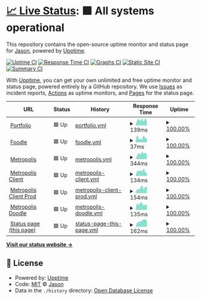 # [📈 Live Status](https://status.jasoncameron.dev): <!--live status--> **🟩 All systems operational**

This repository contains the open-source uptime monitor and status page for [Jason](https://jasoncameron.dev), powered by [Upptime](https://github.com/upptime/upptime).

[![Uptime CI](https://github.com/JasonLovesDoggo/status/workflows/Uptime%20CI/badge.svg)](https://github.com/JasonLovesDoggo/status/actions?query=workflow%3A%22Uptime+CI%22)
[![Response Time CI](https://github.com/JasonLovesDoggo/status/workflows/Response%20Time%20CI/badge.svg)](https://github.com/JasonLovesDoggo/status/actions?query=workflow%3A%22Response+Time+CI%22)
[![Graphs CI](https://github.com/JasonLovesDoggo/status/workflows/Graphs%20CI/badge.svg)](https://github.com/JasonLovesDoggo/status/actions?query=workflow%3A%22Graphs+CI%22)
[![Static Site CI](https://github.com/JasonLovesDoggo/status/workflows/Static%20Site%20CI/badge.svg)](https://github.com/JasonLovesDoggo/status/actions?query=workflow%3A%22Static+Site+CI%22)
[![Summary CI](https://github.com/JasonLovesDoggo/status/workflows/Summary%20CI/badge.svg)](https://github.com/JasonLovesDoggo/status/actions?query=workflow%3A%22Summary+CI%22)

With [Upptime](https://upptime.js.org), you can get your own unlimited and free uptime monitor and status page, powered entirely by a GitHub repository. We use [Issues](https://github.com/JasonLovesDoggo/status/issues) as incident reports, [Actions](https://github.com/JasonLovesDoggo/status/actions) as uptime monitors, and [Pages](https://status.jasoncameron.dev) for the status page.

<!--start: status pages-->
<!-- This summary is generated by Upptime (https://github.com/upptime/upptime) -->
<!-- Do not edit this manually, your changes will be overwritten -->
<!-- prettier-ignore -->
| URL | Status | History | Response Time | Uptime |
| --- | ------ | ------- | ------------- | ------ |
| <img alt="" src="https://icons.duckduckgo.com/ip3/jasoncameron.dev.ico" height="13"> [Portfolio](https://jasoncameron.dev) | 🟩 Up | [portfolio.yml](https://github.com/JasonLovesDoggo/status/commits/HEAD/history/portfolio.yml) | <details><summary><img alt="Response time graph" src="./graphs/portfolio/response-time-week.png" height="20"> 139ms</summary><br><a href="https://status.jasoncameron.dev/history/portfolio"><img alt="Response time 159" src="https://img.shields.io/endpoint?url=https%3A%2F%2Fraw.githubusercontent.com%2FJasonLovesDoggo%2Fstatus%2FHEAD%2Fapi%2Fportfolio%2Fresponse-time.json"></a><br><a href="https://status.jasoncameron.dev/history/portfolio"><img alt="24-hour response time 212" src="https://img.shields.io/endpoint?url=https%3A%2F%2Fraw.githubusercontent.com%2FJasonLovesDoggo%2Fstatus%2FHEAD%2Fapi%2Fportfolio%2Fresponse-time-day.json"></a><br><a href="https://status.jasoncameron.dev/history/portfolio"><img alt="7-day response time 139" src="https://img.shields.io/endpoint?url=https%3A%2F%2Fraw.githubusercontent.com%2FJasonLovesDoggo%2Fstatus%2FHEAD%2Fapi%2Fportfolio%2Fresponse-time-week.json"></a><br><a href="https://status.jasoncameron.dev/history/portfolio"><img alt="30-day response time 146" src="https://img.shields.io/endpoint?url=https%3A%2F%2Fraw.githubusercontent.com%2FJasonLovesDoggo%2Fstatus%2FHEAD%2Fapi%2Fportfolio%2Fresponse-time-month.json"></a><br><a href="https://status.jasoncameron.dev/history/portfolio"><img alt="1-year response time 155" src="https://img.shields.io/endpoint?url=https%3A%2F%2Fraw.githubusercontent.com%2FJasonLovesDoggo%2Fstatus%2FHEAD%2Fapi%2Fportfolio%2Fresponse-time-year.json"></a></details> | <details><summary><a href="https://status.jasoncameron.dev/history/portfolio">100.00%</a></summary><a href="https://status.jasoncameron.dev/history/portfolio"><img alt="All-time uptime 99.99%" src="https://img.shields.io/endpoint?url=https%3A%2F%2Fraw.githubusercontent.com%2FJasonLovesDoggo%2Fstatus%2FHEAD%2Fapi%2Fportfolio%2Fuptime.json"></a><br><a href="https://status.jasoncameron.dev/history/portfolio"><img alt="24-hour uptime 100.00%" src="https://img.shields.io/endpoint?url=https%3A%2F%2Fraw.githubusercontent.com%2FJasonLovesDoggo%2Fstatus%2FHEAD%2Fapi%2Fportfolio%2Fuptime-day.json"></a><br><a href="https://status.jasoncameron.dev/history/portfolio"><img alt="7-day uptime 100.00%" src="https://img.shields.io/endpoint?url=https%3A%2F%2Fraw.githubusercontent.com%2FJasonLovesDoggo%2Fstatus%2FHEAD%2Fapi%2Fportfolio%2Fuptime-week.json"></a><br><a href="https://status.jasoncameron.dev/history/portfolio"><img alt="30-day uptime 100.00%" src="https://img.shields.io/endpoint?url=https%3A%2F%2Fraw.githubusercontent.com%2FJasonLovesDoggo%2Fstatus%2FHEAD%2Fapi%2Fportfolio%2Fuptime-month.json"></a><br><a href="https://status.jasoncameron.dev/history/portfolio"><img alt="1-year uptime 99.98%" src="https://img.shields.io/endpoint?url=https%3A%2F%2Fraw.githubusercontent.com%2FJasonLovesDoggo%2Fstatus%2FHEAD%2Fapi%2Fportfolio%2Fuptime-year.json"></a></details>
| <img alt="" src="https://icons.duckduckgo.com/ip3/jasoncameron.dev.ico" height="13"> [Foodle](https://jasoncameron.dev/foodle/) | 🟩 Up | [foodle.yml](https://github.com/JasonLovesDoggo/status/commits/HEAD/history/foodle.yml) | <details><summary><img alt="Response time graph" src="./graphs/foodle/response-time-week.png" height="20"> 37ms</summary><br><a href="https://status.jasoncameron.dev/history/foodle"><img alt="Response time 55" src="https://img.shields.io/endpoint?url=https%3A%2F%2Fraw.githubusercontent.com%2FJasonLovesDoggo%2Fstatus%2FHEAD%2Fapi%2Ffoodle%2Fresponse-time.json"></a><br><a href="https://status.jasoncameron.dev/history/foodle"><img alt="24-hour response time 98" src="https://img.shields.io/endpoint?url=https%3A%2F%2Fraw.githubusercontent.com%2FJasonLovesDoggo%2Fstatus%2FHEAD%2Fapi%2Ffoodle%2Fresponse-time-day.json"></a><br><a href="https://status.jasoncameron.dev/history/foodle"><img alt="7-day response time 37" src="https://img.shields.io/endpoint?url=https%3A%2F%2Fraw.githubusercontent.com%2FJasonLovesDoggo%2Fstatus%2FHEAD%2Fapi%2Ffoodle%2Fresponse-time-week.json"></a><br><a href="https://status.jasoncameron.dev/history/foodle"><img alt="30-day response time 51" src="https://img.shields.io/endpoint?url=https%3A%2F%2Fraw.githubusercontent.com%2FJasonLovesDoggo%2Fstatus%2FHEAD%2Fapi%2Ffoodle%2Fresponse-time-month.json"></a><br><a href="https://status.jasoncameron.dev/history/foodle"><img alt="1-year response time 54" src="https://img.shields.io/endpoint?url=https%3A%2F%2Fraw.githubusercontent.com%2FJasonLovesDoggo%2Fstatus%2FHEAD%2Fapi%2Ffoodle%2Fresponse-time-year.json"></a></details> | <details><summary><a href="https://status.jasoncameron.dev/history/foodle">100.00%</a></summary><a href="https://status.jasoncameron.dev/history/foodle"><img alt="All-time uptime 99.99%" src="https://img.shields.io/endpoint?url=https%3A%2F%2Fraw.githubusercontent.com%2FJasonLovesDoggo%2Fstatus%2FHEAD%2Fapi%2Ffoodle%2Fuptime.json"></a><br><a href="https://status.jasoncameron.dev/history/foodle"><img alt="24-hour uptime 100.00%" src="https://img.shields.io/endpoint?url=https%3A%2F%2Fraw.githubusercontent.com%2FJasonLovesDoggo%2Fstatus%2FHEAD%2Fapi%2Ffoodle%2Fuptime-day.json"></a><br><a href="https://status.jasoncameron.dev/history/foodle"><img alt="7-day uptime 100.00%" src="https://img.shields.io/endpoint?url=https%3A%2F%2Fraw.githubusercontent.com%2FJasonLovesDoggo%2Fstatus%2FHEAD%2Fapi%2Ffoodle%2Fuptime-week.json"></a><br><a href="https://status.jasoncameron.dev/history/foodle"><img alt="30-day uptime 100.00%" src="https://img.shields.io/endpoint?url=https%3A%2F%2Fraw.githubusercontent.com%2FJasonLovesDoggo%2Fstatus%2FHEAD%2Fapi%2Ffoodle%2Fuptime-month.json"></a><br><a href="https://status.jasoncameron.dev/history/foodle"><img alt="1-year uptime 99.98%" src="https://img.shields.io/endpoint?url=https%3A%2F%2Fraw.githubusercontent.com%2FJasonLovesDoggo%2Fstatus%2FHEAD%2Fapi%2Ffoodle%2Fuptime-year.json"></a></details>
| <img alt="" src="https://icons.duckduckgo.com/ip3/maclyonsden.com.ico" height="13"> [Metropolis](https://maclyonsden.com) | 🟩 Up | [metropolis.yml](https://github.com/JasonLovesDoggo/status/commits/HEAD/history/metropolis.yml) | <details><summary><img alt="Response time graph" src="./graphs/metropolis/response-time-week.png" height="20"> 344ms</summary><br><a href="https://status.jasoncameron.dev/history/metropolis"><img alt="Response time 362" src="https://img.shields.io/endpoint?url=https%3A%2F%2Fraw.githubusercontent.com%2FJasonLovesDoggo%2Fstatus%2FHEAD%2Fapi%2Fmetropolis%2Fresponse-time.json"></a><br><a href="https://status.jasoncameron.dev/history/metropolis"><img alt="24-hour response time 423" src="https://img.shields.io/endpoint?url=https%3A%2F%2Fraw.githubusercontent.com%2FJasonLovesDoggo%2Fstatus%2FHEAD%2Fapi%2Fmetropolis%2Fresponse-time-day.json"></a><br><a href="https://status.jasoncameron.dev/history/metropolis"><img alt="7-day response time 344" src="https://img.shields.io/endpoint?url=https%3A%2F%2Fraw.githubusercontent.com%2FJasonLovesDoggo%2Fstatus%2FHEAD%2Fapi%2Fmetropolis%2Fresponse-time-week.json"></a><br><a href="https://status.jasoncameron.dev/history/metropolis"><img alt="30-day response time 376" src="https://img.shields.io/endpoint?url=https%3A%2F%2Fraw.githubusercontent.com%2FJasonLovesDoggo%2Fstatus%2FHEAD%2Fapi%2Fmetropolis%2Fresponse-time-month.json"></a><br><a href="https://status.jasoncameron.dev/history/metropolis"><img alt="1-year response time 384" src="https://img.shields.io/endpoint?url=https%3A%2F%2Fraw.githubusercontent.com%2FJasonLovesDoggo%2Fstatus%2FHEAD%2Fapi%2Fmetropolis%2Fresponse-time-year.json"></a></details> | <details><summary><a href="https://status.jasoncameron.dev/history/metropolis">100.00%</a></summary><a href="https://status.jasoncameron.dev/history/metropolis"><img alt="All-time uptime 99.62%" src="https://img.shields.io/endpoint?url=https%3A%2F%2Fraw.githubusercontent.com%2FJasonLovesDoggo%2Fstatus%2FHEAD%2Fapi%2Fmetropolis%2Fuptime.json"></a><br><a href="https://status.jasoncameron.dev/history/metropolis"><img alt="24-hour uptime 100.00%" src="https://img.shields.io/endpoint?url=https%3A%2F%2Fraw.githubusercontent.com%2FJasonLovesDoggo%2Fstatus%2FHEAD%2Fapi%2Fmetropolis%2Fuptime-day.json"></a><br><a href="https://status.jasoncameron.dev/history/metropolis"><img alt="7-day uptime 100.00%" src="https://img.shields.io/endpoint?url=https%3A%2F%2Fraw.githubusercontent.com%2FJasonLovesDoggo%2Fstatus%2FHEAD%2Fapi%2Fmetropolis%2Fuptime-week.json"></a><br><a href="https://status.jasoncameron.dev/history/metropolis"><img alt="30-day uptime 100.00%" src="https://img.shields.io/endpoint?url=https%3A%2F%2Fraw.githubusercontent.com%2FJasonLovesDoggo%2Fstatus%2FHEAD%2Fapi%2Fmetropolis%2Fuptime-month.json"></a><br><a href="https://status.jasoncameron.dev/history/metropolis"><img alt="1-year uptime 99.82%" src="https://img.shields.io/endpoint?url=https%3A%2F%2Fraw.githubusercontent.com%2FJasonLovesDoggo%2Fstatus%2FHEAD%2Fapi%2Fmetropolis%2Fuptime-year.json"></a></details>
| <img alt="" src="https://icons.duckduckgo.com/ip3/client.maclyonsden.com.ico" height="13"> [Metropolis Client](https://client.maclyonsden.com/) | 🟩 Up | [metropolis-client.yml](https://github.com/JasonLovesDoggo/status/commits/HEAD/history/metropolis-client.yml) | <details><summary><img alt="Response time graph" src="./graphs/metropolis-client/response-time-week.png" height="20"> 134ms</summary><br><a href="https://status.jasoncameron.dev/history/metropolis-client"><img alt="Response time 147" src="https://img.shields.io/endpoint?url=https%3A%2F%2Fraw.githubusercontent.com%2FJasonLovesDoggo%2Fstatus%2FHEAD%2Fapi%2Fmetropolis-client%2Fresponse-time.json"></a><br><a href="https://status.jasoncameron.dev/history/metropolis-client"><img alt="24-hour response time 261" src="https://img.shields.io/endpoint?url=https%3A%2F%2Fraw.githubusercontent.com%2FJasonLovesDoggo%2Fstatus%2FHEAD%2Fapi%2Fmetropolis-client%2Fresponse-time-day.json"></a><br><a href="https://status.jasoncameron.dev/history/metropolis-client"><img alt="7-day response time 134" src="https://img.shields.io/endpoint?url=https%3A%2F%2Fraw.githubusercontent.com%2FJasonLovesDoggo%2Fstatus%2FHEAD%2Fapi%2Fmetropolis-client%2Fresponse-time-week.json"></a><br><a href="https://status.jasoncameron.dev/history/metropolis-client"><img alt="30-day response time 141" src="https://img.shields.io/endpoint?url=https%3A%2F%2Fraw.githubusercontent.com%2FJasonLovesDoggo%2Fstatus%2FHEAD%2Fapi%2Fmetropolis-client%2Fresponse-time-month.json"></a><br><a href="https://status.jasoncameron.dev/history/metropolis-client"><img alt="1-year response time 151" src="https://img.shields.io/endpoint?url=https%3A%2F%2Fraw.githubusercontent.com%2FJasonLovesDoggo%2Fstatus%2FHEAD%2Fapi%2Fmetropolis-client%2Fresponse-time-year.json"></a></details> | <details><summary><a href="https://status.jasoncameron.dev/history/metropolis-client">100.00%</a></summary><a href="https://status.jasoncameron.dev/history/metropolis-client"><img alt="All-time uptime 93.41%" src="https://img.shields.io/endpoint?url=https%3A%2F%2Fraw.githubusercontent.com%2FJasonLovesDoggo%2Fstatus%2FHEAD%2Fapi%2Fmetropolis-client%2Fuptime.json"></a><br><a href="https://status.jasoncameron.dev/history/metropolis-client"><img alt="24-hour uptime 100.00%" src="https://img.shields.io/endpoint?url=https%3A%2F%2Fraw.githubusercontent.com%2FJasonLovesDoggo%2Fstatus%2FHEAD%2Fapi%2Fmetropolis-client%2Fuptime-day.json"></a><br><a href="https://status.jasoncameron.dev/history/metropolis-client"><img alt="7-day uptime 100.00%" src="https://img.shields.io/endpoint?url=https%3A%2F%2Fraw.githubusercontent.com%2FJasonLovesDoggo%2Fstatus%2FHEAD%2Fapi%2Fmetropolis-client%2Fuptime-week.json"></a><br><a href="https://status.jasoncameron.dev/history/metropolis-client"><img alt="30-day uptime 100.00%" src="https://img.shields.io/endpoint?url=https%3A%2F%2Fraw.githubusercontent.com%2FJasonLovesDoggo%2Fstatus%2FHEAD%2Fapi%2Fmetropolis-client%2Fuptime-month.json"></a><br><a href="https://status.jasoncameron.dev/history/metropolis-client"><img alt="1-year uptime 91.33%" src="https://img.shields.io/endpoint?url=https%3A%2F%2Fraw.githubusercontent.com%2FJasonLovesDoggo%2Fstatus%2FHEAD%2Fapi%2Fmetropolis-client%2Fuptime-year.json"></a></details>
| <img alt="" src="https://icons.duckduckgo.com/ip3/client-mock.maclyonsden.com.ico" height="13"> [Metropolis Client Prod](https://client-mock.maclyonsden.com/) | 🟩 Up | [metropolis-client-prod.yml](https://github.com/JasonLovesDoggo/status/commits/HEAD/history/metropolis-client-prod.yml) | <details><summary><img alt="Response time graph" src="./graphs/metropolis-client-prod/response-time-week.png" height="20"> 154ms</summary><br><a href="https://status.jasoncameron.dev/history/metropolis-client-prod"><img alt="Response time 156" src="https://img.shields.io/endpoint?url=https%3A%2F%2Fraw.githubusercontent.com%2FJasonLovesDoggo%2Fstatus%2FHEAD%2Fapi%2Fmetropolis-client-prod%2Fresponse-time.json"></a><br><a href="https://status.jasoncameron.dev/history/metropolis-client-prod"><img alt="24-hour response time 204" src="https://img.shields.io/endpoint?url=https%3A%2F%2Fraw.githubusercontent.com%2FJasonLovesDoggo%2Fstatus%2FHEAD%2Fapi%2Fmetropolis-client-prod%2Fresponse-time-day.json"></a><br><a href="https://status.jasoncameron.dev/history/metropolis-client-prod"><img alt="7-day response time 154" src="https://img.shields.io/endpoint?url=https%3A%2F%2Fraw.githubusercontent.com%2FJasonLovesDoggo%2Fstatus%2FHEAD%2Fapi%2Fmetropolis-client-prod%2Fresponse-time-week.json"></a><br><a href="https://status.jasoncameron.dev/history/metropolis-client-prod"><img alt="30-day response time 155" src="https://img.shields.io/endpoint?url=https%3A%2F%2Fraw.githubusercontent.com%2FJasonLovesDoggo%2Fstatus%2FHEAD%2Fapi%2Fmetropolis-client-prod%2Fresponse-time-month.json"></a><br><a href="https://status.jasoncameron.dev/history/metropolis-client-prod"><img alt="1-year response time 146" src="https://img.shields.io/endpoint?url=https%3A%2F%2Fraw.githubusercontent.com%2FJasonLovesDoggo%2Fstatus%2FHEAD%2Fapi%2Fmetropolis-client-prod%2Fresponse-time-year.json"></a></details> | <details><summary><a href="https://status.jasoncameron.dev/history/metropolis-client-prod">100.00%</a></summary><a href="https://status.jasoncameron.dev/history/metropolis-client-prod"><img alt="All-time uptime 99.83%" src="https://img.shields.io/endpoint?url=https%3A%2F%2Fraw.githubusercontent.com%2FJasonLovesDoggo%2Fstatus%2FHEAD%2Fapi%2Fmetropolis-client-prod%2Fuptime.json"></a><br><a href="https://status.jasoncameron.dev/history/metropolis-client-prod"><img alt="24-hour uptime 100.00%" src="https://img.shields.io/endpoint?url=https%3A%2F%2Fraw.githubusercontent.com%2FJasonLovesDoggo%2Fstatus%2FHEAD%2Fapi%2Fmetropolis-client-prod%2Fuptime-day.json"></a><br><a href="https://status.jasoncameron.dev/history/metropolis-client-prod"><img alt="7-day uptime 100.00%" src="https://img.shields.io/endpoint?url=https%3A%2F%2Fraw.githubusercontent.com%2FJasonLovesDoggo%2Fstatus%2FHEAD%2Fapi%2Fmetropolis-client-prod%2Fuptime-week.json"></a><br><a href="https://status.jasoncameron.dev/history/metropolis-client-prod"><img alt="30-day uptime 100.00%" src="https://img.shields.io/endpoint?url=https%3A%2F%2Fraw.githubusercontent.com%2FJasonLovesDoggo%2Fstatus%2FHEAD%2Fapi%2Fmetropolis-client-prod%2Fuptime-month.json"></a><br><a href="https://status.jasoncameron.dev/history/metropolis-client-prod"><img alt="1-year uptime 99.83%" src="https://img.shields.io/endpoint?url=https%3A%2F%2Fraw.githubusercontent.com%2FJasonLovesDoggo%2Fstatus%2FHEAD%2Fapi%2Fmetropolis-client-prod%2Fuptime-year.json"></a></details>
| <img alt="" src="https://icons.duckduckgo.com/ip3/doodle.maclyonsden.com.ico" height="13"> [Metropolis Doodle](https://doodle.maclyonsden.com/) | 🟩 Up | [metropolis-doodle.yml](https://github.com/JasonLovesDoggo/status/commits/HEAD/history/metropolis-doodle.yml) | <details><summary><img alt="Response time graph" src="./graphs/metropolis-doodle/response-time-week.png" height="20"> 135ms</summary><br><a href="https://status.jasoncameron.dev/history/metropolis-doodle"><img alt="Response time 148" src="https://img.shields.io/endpoint?url=https%3A%2F%2Fraw.githubusercontent.com%2FJasonLovesDoggo%2Fstatus%2FHEAD%2Fapi%2Fmetropolis-doodle%2Fresponse-time.json"></a><br><a href="https://status.jasoncameron.dev/history/metropolis-doodle"><img alt="24-hour response time 157" src="https://img.shields.io/endpoint?url=https%3A%2F%2Fraw.githubusercontent.com%2FJasonLovesDoggo%2Fstatus%2FHEAD%2Fapi%2Fmetropolis-doodle%2Fresponse-time-day.json"></a><br><a href="https://status.jasoncameron.dev/history/metropolis-doodle"><img alt="7-day response time 135" src="https://img.shields.io/endpoint?url=https%3A%2F%2Fraw.githubusercontent.com%2FJasonLovesDoggo%2Fstatus%2FHEAD%2Fapi%2Fmetropolis-doodle%2Fresponse-time-week.json"></a><br><a href="https://status.jasoncameron.dev/history/metropolis-doodle"><img alt="30-day response time 150" src="https://img.shields.io/endpoint?url=https%3A%2F%2Fraw.githubusercontent.com%2FJasonLovesDoggo%2Fstatus%2FHEAD%2Fapi%2Fmetropolis-doodle%2Fresponse-time-month.json"></a><br><a href="https://status.jasoncameron.dev/history/metropolis-doodle"><img alt="1-year response time 152" src="https://img.shields.io/endpoint?url=https%3A%2F%2Fraw.githubusercontent.com%2FJasonLovesDoggo%2Fstatus%2FHEAD%2Fapi%2Fmetropolis-doodle%2Fresponse-time-year.json"></a></details> | <details><summary><a href="https://status.jasoncameron.dev/history/metropolis-doodle">100.00%</a></summary><a href="https://status.jasoncameron.dev/history/metropolis-doodle"><img alt="All-time uptime 96.81%" src="https://img.shields.io/endpoint?url=https%3A%2F%2Fraw.githubusercontent.com%2FJasonLovesDoggo%2Fstatus%2FHEAD%2Fapi%2Fmetropolis-doodle%2Fuptime.json"></a><br><a href="https://status.jasoncameron.dev/history/metropolis-doodle"><img alt="24-hour uptime 100.00%" src="https://img.shields.io/endpoint?url=https%3A%2F%2Fraw.githubusercontent.com%2FJasonLovesDoggo%2Fstatus%2FHEAD%2Fapi%2Fmetropolis-doodle%2Fuptime-day.json"></a><br><a href="https://status.jasoncameron.dev/history/metropolis-doodle"><img alt="7-day uptime 100.00%" src="https://img.shields.io/endpoint?url=https%3A%2F%2Fraw.githubusercontent.com%2FJasonLovesDoggo%2Fstatus%2FHEAD%2Fapi%2Fmetropolis-doodle%2Fuptime-week.json"></a><br><a href="https://status.jasoncameron.dev/history/metropolis-doodle"><img alt="30-day uptime 100.00%" src="https://img.shields.io/endpoint?url=https%3A%2F%2Fraw.githubusercontent.com%2FJasonLovesDoggo%2Fstatus%2FHEAD%2Fapi%2Fmetropolis-doodle%2Fuptime-month.json"></a><br><a href="https://status.jasoncameron.dev/history/metropolis-doodle"><img alt="1-year uptime 96.35%" src="https://img.shields.io/endpoint?url=https%3A%2F%2Fraw.githubusercontent.com%2FJasonLovesDoggo%2Fstatus%2FHEAD%2Fapi%2Fmetropolis-doodle%2Fuptime-year.json"></a></details>
| <img alt="" src="https://icons.duckduckgo.com/ip3/status.jasoncameron.dev.ico" height="13"> [Status page (this page)](https://status.jasoncameron.dev) | 🟩 Up | [status-page-this-page.yml](https://github.com/JasonLovesDoggo/status/commits/HEAD/history/status-page-this-page.yml) | <details><summary><img alt="Response time graph" src="./graphs/status-page-this-page/response-time-week.png" height="20"> 162ms</summary><br><a href="https://status.jasoncameron.dev/history/status-page-this-page"><img alt="Response time 164" src="https://img.shields.io/endpoint?url=https%3A%2F%2Fraw.githubusercontent.com%2FJasonLovesDoggo%2Fstatus%2FHEAD%2Fapi%2Fstatus-page-this-page%2Fresponse-time.json"></a><br><a href="https://status.jasoncameron.dev/history/status-page-this-page"><img alt="24-hour response time 246" src="https://img.shields.io/endpoint?url=https%3A%2F%2Fraw.githubusercontent.com%2FJasonLovesDoggo%2Fstatus%2FHEAD%2Fapi%2Fstatus-page-this-page%2Fresponse-time-day.json"></a><br><a href="https://status.jasoncameron.dev/history/status-page-this-page"><img alt="7-day response time 162" src="https://img.shields.io/endpoint?url=https%3A%2F%2Fraw.githubusercontent.com%2FJasonLovesDoggo%2Fstatus%2FHEAD%2Fapi%2Fstatus-page-this-page%2Fresponse-time-week.json"></a><br><a href="https://status.jasoncameron.dev/history/status-page-this-page"><img alt="30-day response time 157" src="https://img.shields.io/endpoint?url=https%3A%2F%2Fraw.githubusercontent.com%2FJasonLovesDoggo%2Fstatus%2FHEAD%2Fapi%2Fstatus-page-this-page%2Fresponse-time-month.json"></a><br><a href="https://status.jasoncameron.dev/history/status-page-this-page"><img alt="1-year response time 156" src="https://img.shields.io/endpoint?url=https%3A%2F%2Fraw.githubusercontent.com%2FJasonLovesDoggo%2Fstatus%2FHEAD%2Fapi%2Fstatus-page-this-page%2Fresponse-time-year.json"></a></details> | <details><summary><a href="https://status.jasoncameron.dev/history/status-page-this-page">100.00%</a></summary><a href="https://status.jasoncameron.dev/history/status-page-this-page"><img alt="All-time uptime 100.00%" src="https://img.shields.io/endpoint?url=https%3A%2F%2Fraw.githubusercontent.com%2FJasonLovesDoggo%2Fstatus%2FHEAD%2Fapi%2Fstatus-page-this-page%2Fuptime.json"></a><br><a href="https://status.jasoncameron.dev/history/status-page-this-page"><img alt="24-hour uptime 100.00%" src="https://img.shields.io/endpoint?url=https%3A%2F%2Fraw.githubusercontent.com%2FJasonLovesDoggo%2Fstatus%2FHEAD%2Fapi%2Fstatus-page-this-page%2Fuptime-day.json"></a><br><a href="https://status.jasoncameron.dev/history/status-page-this-page"><img alt="7-day uptime 100.00%" src="https://img.shields.io/endpoint?url=https%3A%2F%2Fraw.githubusercontent.com%2FJasonLovesDoggo%2Fstatus%2FHEAD%2Fapi%2Fstatus-page-this-page%2Fuptime-week.json"></a><br><a href="https://status.jasoncameron.dev/history/status-page-this-page"><img alt="30-day uptime 100.00%" src="https://img.shields.io/endpoint?url=https%3A%2F%2Fraw.githubusercontent.com%2FJasonLovesDoggo%2Fstatus%2FHEAD%2Fapi%2Fstatus-page-this-page%2Fuptime-month.json"></a><br><a href="https://status.jasoncameron.dev/history/status-page-this-page"><img alt="1-year uptime 100.00%" src="https://img.shields.io/endpoint?url=https%3A%2F%2Fraw.githubusercontent.com%2FJasonLovesDoggo%2Fstatus%2FHEAD%2Fapi%2Fstatus-page-this-page%2Fuptime-year.json"></a></details>

<!--end: status pages-->

[**Visit our status website →**](https://status.jasoncameron.dev)

## 📄 License

- Powered by: [Upptime](https://github.com/upptime/upptime)
- Code: [MIT](./LICENSE) © [Jason](https://jasoncameron.dev)
- Data in the `./history` directory: [Open Database License](https://opendatacommons.org/licenses/odbl/1-0/)
